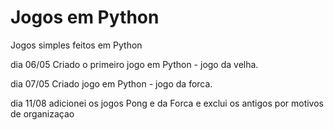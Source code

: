 # Jogos em Python
 Jogos simples feitos em Python

 dia 06/05
    Criado o primeiro jogo em Python - jogo da velha.

dia 07/05
    Criado jogo em Python - jogo da forca.

dia 11/08 
    adicionei os jogos Pong e da Forca e exclui os antigos por motivos de organizaçao
